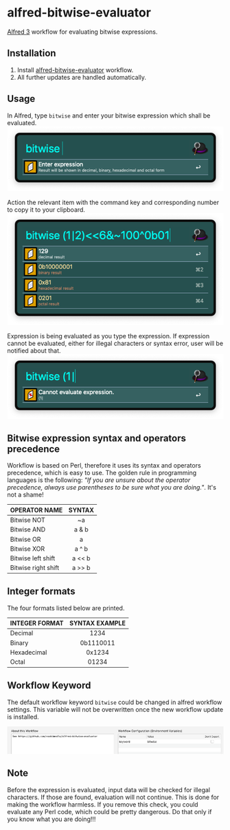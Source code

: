 # alfred-bitwise-evaluator
[Alfred 3][1] workflow for evaluating bitwise expressions.

## Installation
1) Install [alfred-bitwise-evaluator][2] workflow.
2) All further updates are handled automatically.

## Usage
In Alfred, type `bitwise` and enter your bitwise expression which shall be evaluated.
![bitwise evaluate](doc/images/bw-enter-expression.png?raw=true "")

Action the relevant item with the command key and corresponding number to copy it to your clipboard.
![bitwise show all](doc/images/bw-valid-expression.png?raw=true "")

Expression is being evaluated as you type the expression. If expression cannot be evaluated, either for illegal characters or syntax error, user will be notified about that.
![bitwise show error](doc/images/bw-invalid-expression.png?raw=true "")


## Bitwise expression syntax and operators precedence
Workflow is based on Perl, therefore it uses its syntax and operators precedence, which is easy to use.
The golden rule in programming languages is the following: _"If you are unsure about the operator precedence, always use parentheses to be sure what you are doing."_. It's not a shame!


| OPERATOR NAME       | SYNTAX |
|---------------------|:------:|
| Bitwise NOT         |   ~a   |
| Bitwise AND         |  a & b |
| Bitwise OR          |  a | b |
| Bitwise XOR         |  a ^ b |
| Bitwise left shift  | a << b |
| Bitwise right shift | a >> b |

## Integer formats
The four formats listed below are printed.

| INTEGER FORMAT | SYNTAX EXAMPLE |
|----------------|:--------------:|
| Decimal        |      1234      |
| Binary         |    0b1110011   |
| Hexadecimal    |     0x1234     |
| Octal          |      01234     |

## Workflow Keyword
The default workflow keyword `bitwise` could be changed in alfred workflow settings. This variable will not be overwritten once the new workflow update is installed.

![bitwise workflow configuration](doc/images/bw-settings.png?raw=true "")

## Note
Before the expression is evaluated, input data will be checked for illegal characters. If those are found, evaluation will not continue. This is done for making the workflow harmless. If you remove this check, you could evaluate any Perl code, which could be pretty dangerous. Do that only if you know what you are doing!!!

[1]: https://www.alfredapp.com/
[2]: https://github.com/vookimedlo/alfred-bitwise-evaluator/releases/latest
